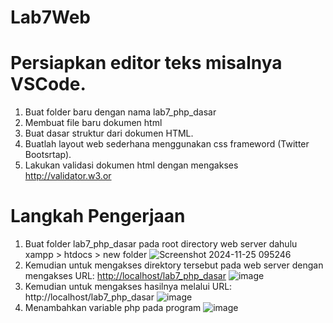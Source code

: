 # Lab7Web
# Persiapkan editor teks misalnya VSCode.
1. Buat folder baru dengan nama lab7_php_dasar
2. Membuat file baru dokumen html
3. Buat dasar struktur dari dokumen HTML.
4. Buatlah layout web sederhana menggunakan css frameword (Twitter Bootsrtap).
5. Lakukan validasi dokumen html dengan mengakses http://validator.w3.or

# Langkah Pengerjaan 
1. Buat folder lab7_php_dasar pada root directory web server dahulu xampp > htdocs > new folder
![Screenshot 2024-11-25 095246](https://github.com/user-attachments/assets/b44aad2f-57d5-42b3-aa61-ee2b498bced3)
2. Kemudian untuk mengakses direktory tersebut pada web server dengan mengakses URL:
[http://localhost/lab7_php_dasar](http://localhost/lab7_php_dasar/)
![image](https://github.com/user-attachments/assets/d8f0a2fb-e468-4ebc-8468-3be216945c8b)
3. Kemudian untuk mengakses hasilnya melalui URL:
http://localhost/lab7_php_dasar
![image](https://github.com/user-attachments/assets/f981f1c8-24e4-4dc9-8024-9af1ef19cf16)
4. Menambahkan variable php pada program
![image](https://github.com/user-attachments/assets/74d66e05-392a-4c04-ba77-4bb0a189f7c4)



   




